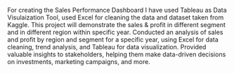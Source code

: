 For creating the Sales Performance Dashboard I have used Tableau as Data Visulaization Tool, used Excel for cleaning the data and dataset taken from Kaggle. 
This project will demonstrate the sales & profit in different segment and in different region within specific year. 
Conducted an analysis of sales and profit by region and segment for a specific year, using Excel for data cleaning, trend analysis, and Tableau for data visualization.
Provided valuable insights to stakeholders, helping them make data-driven decisions on investments, marketing campaigns, and more.
